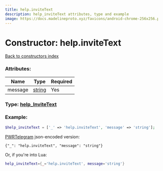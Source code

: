 ```yaml
---
title: help.inviteText
description: help_inviteText attributes, type and example
image: https://docs.madelineproto.xyz/favicons/android-chrome-256x256.png
---
```

# Constructor: help.inviteText  
[Back to constructors index](index.md)



### Attributes:

| Name     |    Type       | Required |
|----------|---------------|----------|
|message|[string](../types/string.md) | Yes|



### Type: [help\_InviteText](../types/help_InviteText.md)


### Example:

```php
$help_inviteText = ['_' => 'help.inviteText', 'message' => 'string'];
```  

[PWRTelegram](https://pwrtelegram.xyz) json-encoded version:

```
{"_": "help.inviteText", "message": "string"}
```


Or, if you're into Lua:

```lua
help_inviteText={_='help.inviteText', message='string'}

```



